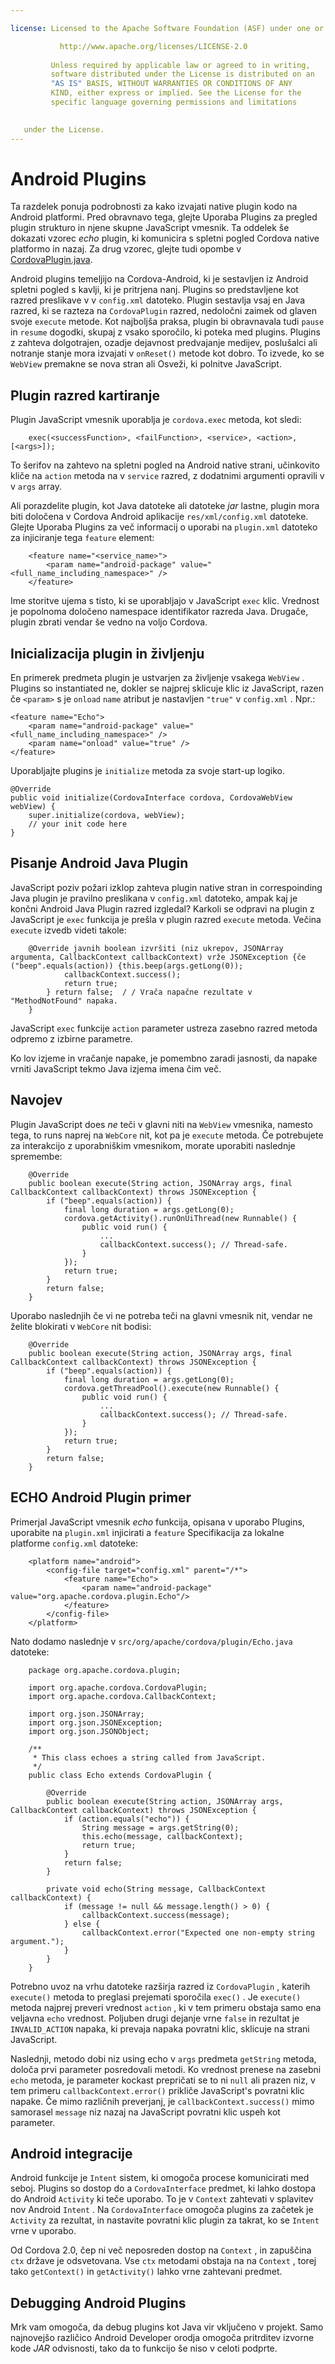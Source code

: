 ```yaml
---

license: Licensed to the Apache Software Foundation (ASF) under one or more contributor license agreements. See the NOTICE file distributed with this work for additional information regarding copyright ownership. The ASF licenses this file to you under the Apache License, Version 2.0 (the "License"); you may not use this file except in compliance with the License. You may obtain a copy of the License at

           http://www.apache.org/licenses/LICENSE-2.0
    
         Unless required by applicable law or agreed to in writing,
         software distributed under the License is distributed on an
         "AS IS" BASIS, WITHOUT WARRANTIES OR CONDITIONS OF ANY
         KIND, either express or implied. See the License for the
         specific language governing permissions and limitations
    

   under the License.
---
```


# Android Plugins

Ta razdelek ponuja podrobnosti za kako izvajati native plugin kodo na Android platformi. Pred obravnavo tega, glejte Uporaba Plugins za pregled plugin strukturo in njene skupne JavaScript vmesnik. Ta oddelek še dokazati vzorec *echo* plugin, ki komunicira s spletni pogled Cordova native platformo in nazaj. Za drug vzorec, glejte tudi opombe v [CordovaPlugin.java][1].

 [1]: https://github.com/apache/cordova-android/blob/master/framework/src/org/apache/cordova/CordovaPlugin.java

Android plugins temeljijo na Cordova-Android, ki je sestavljen iz Android spletni pogled s kavlji, ki je pritrjena nanj. Plugins so predstavljene kot razred preslikave v v `config.xml` datoteko. Plugin sestavlja vsaj en Java razred, ki se razteza na `CordovaPlugin` razred, nedoločni zaimek od glaven svoje `execute` metode. Kot najboljša praksa, plugin bi obravnavala tudi `pause` in `resume` dogodki, skupaj z vsako sporočilo, ki poteka med plugins. Plugins z zahteva dolgotrajen, ozadje dejavnost predvajanje medijev, poslušalci ali notranje stanje mora izvajati v `onReset()` metode kot dobro. To izvede, ko se `WebView` premakne se nova stran ali Osveži, ki polnitve JavaScript.

## Plugin razred kartiranje

Plugin JavaScript vmesnik uporablja je `cordova.exec` metoda, kot sledi:

        exec(<successFunction>, <failFunction>, <service>, <action>, [<args>]);
    

To šerifov na zahtevo na spletni pogled na Android native strani, učinkovito kliče na `action` metoda na v `service` razred, z dodatnimi argumenti opravili v v `args` array.

Ali porazdelite plugin, kot Java datoteke ali datoteke *jar* lastne, plugin mora biti določena v Cordova Android aplikacije `res/xml/config.xml` datoteke. Glejte Uporaba Plugins za več informacij o uporabi na `plugin.xml` datoteko za injiciranje tega `feature` element:

        <feature name="<service_name>">
            <param name="android-package" value="<full_name_including_namespace>" />
        </feature>
    

Ime storitve ujema s tisto, ki se uporabljajo v JavaScript `exec` klic. Vrednost je popolnoma določeno namespace identifikator razreda Java. Drugače, plugin zbrati vendar še vedno na voljo Cordova.

## Inicializacija plugin in življenju

En primerek predmeta plugin je ustvarjen za življenje vsakega `WebView` . Plugins so instantiated ne, dokler se najprej sklicuje klic iz JavaScript, razen če `<param>` s je `onload` `name` atribut je nastavljen `"true"` v `config.xml` . Npr.:

    <feature name="Echo">
        <param name="android-package" value="<full_name_including_namespace>" />
        <param name="onload" value="true" />
    </feature>
    

Uporabljajte plugins je `initialize` metoda za svoje start-up logiko.

    @Override
    public void initialize(CordovaInterface cordova, CordovaWebView webView) {
        super.initialize(cordova, webView);
        // your init code here
    }
    

## Pisanje Android Java Plugin

JavaScript poziv požari izklop zahteva plugin native stran in correspoinding Java plugin je pravilno preslikana v `config.xml` datoteko, ampak kaj je končni Android Java Plugin razred izgledal? Karkoli se odpravi na plugin z JavaScript je `exec` funkcija je prešla v plugin razred `execute` metoda. Večina `execute` izvedb videti takole:

        @Override javnih boolean izvršiti (niz ukrepov, JSONArray argumenta, CallbackContext callbackContext) vrže JSONException {če ("beep".equals(action)) {this.beep(args.getLong(0));
                callbackContext.success();
                return true;
            } return false;  / / Vrača napačne rezultate v "MethodNotFound" napaka.
        }
    

JavaScript `exec` funkcije `action` parameter ustreza zasebno razred metoda odpremo z izbirne parametre.

Ko lov izjeme in vračanje napake, je pomembno zaradi jasnosti, da napake vrniti JavaScript tekmo Java izjema imena čim več.

## Navojev

Plugin JavaScript does *ne* teči v glavni niti na `WebView` vmesnika, namesto tega, to runs naprej na `WebCore` nit, kot pa je `execute` metoda. Če potrebujete za interakcijo z uporabniškim vmesnikom, morate uporabiti naslednje spremembe:

        @Override
        public boolean execute(String action, JSONArray args, final CallbackContext callbackContext) throws JSONException {
            if ("beep".equals(action)) {
                final long duration = args.getLong(0);
                cordova.getActivity().runOnUiThread(new Runnable() {
                    public void run() {
                        ...
                        callbackContext.success(); // Thread-safe.
                    }
                });
                return true;
            }
            return false;
        }
    

Uporabo naslednjih če vi ne potreba teči na glavni vmesnik nit, vendar ne želite blokirati v `WebCore` nit bodisi:

        @Override
        public boolean execute(String action, JSONArray args, final CallbackContext callbackContext) throws JSONException {
            if ("beep".equals(action)) {
                final long duration = args.getLong(0);
                cordova.getThreadPool().execute(new Runnable() {
                    public void run() {
                        ...
                        callbackContext.success(); // Thread-safe.
                    }
                });
                return true;
            }
            return false;
        }
    

## ECHO Android Plugin primer

Primerjal JavaScript vmesnik *echo* funkcija, opisana v uporabo Plugins, uporabite na `plugin.xml` injicirati a `feature` Specifikacija za lokalne platforme `config.xml` datoteke:

        <platform name="android">
            <config-file target="config.xml" parent="/*">
                <feature name="Echo">
                    <param name="android-package" value="org.apache.cordova.plugin.Echo"/>
                </feature>
            </config-file>
        </platform>
    

Nato dodamo naslednje v `src/org/apache/cordova/plugin/Echo.java` datoteke:

        package org.apache.cordova.plugin;
    
        import org.apache.cordova.CordovaPlugin;
        import org.apache.cordova.CallbackContext;
    
        import org.json.JSONArray;
        import org.json.JSONException;
        import org.json.JSONObject;
    
        /**
         * This class echoes a string called from JavaScript.
         */
        public class Echo extends CordovaPlugin {
    
            @Override
            public boolean execute(String action, JSONArray args, CallbackContext callbackContext) throws JSONException {
                if (action.equals("echo")) {
                    String message = args.getString(0);
                    this.echo(message, callbackContext);
                    return true;
                }
                return false;
            }
    
            private void echo(String message, CallbackContext callbackContext) {
                if (message != null && message.length() > 0) {
                    callbackContext.success(message);
                } else {
                    callbackContext.error("Expected one non-empty string argument.");
                }
            }
        }
    

Potrebno uvoz na vrhu datoteke razširja razred iz `CordovaPlugin` , katerih `execute()` metoda to preglasi prejemati sporočila `exec()` . Je `execute()` metoda najprej preveri vrednost `action` , ki v tem primeru obstaja samo ena veljavna `echo` vrednost. Poljuben drugi dejanje vrne `false` in rezultat je `INVALID_ACTION` napaka, ki prevaja napaka povratni klic, sklicuje na strani JavaScript.

Naslednji, metodo dobi niz using echo v `args` predmeta `getString` metoda, določa prvi parameter posredovali metodi. Ko vrednost prenese na zasebni `echo` metoda, je parameter kockast prepričati se to ni `null` ali prazen niz, v tem primeru `callbackContext.error()` prikliče JavaScript's povratni klic napake. Če mimo različnih preverjanj, je `callbackContext.success()` mimo samorasel `message` niz nazaj na JavaScript povratni klic uspeh kot parameter.

## Android integracije

Android funkcije je `Intent` sistem, ki omogoča procese komunicirati med seboj. Plugins so dostop do a `CordovaInterface` predmet, ki lahko dostopa do Android `Activity` ki teče uporabo. To je v `Context` zahtevati v splavitev nov Android `Intent` . Na `CordovaInterface` omogoča plugins za začetek je `Activity` za rezultat, in nastavite povratni klic plugin za takrat, ko se `Intent` vrne v uporabo.

Od Cordova 2.0, čep ni več neposreden dostop na `Context` , in zapuščina `ctx` države je odsvetovana. Vse `ctx` metodami obstaja na na `Context` , torej tako `getContext()` in `getActivity()` lahko vrne zahtevani predmet.

## Debugging Android Plugins

Mrk vam omogoča, da debug plugins kot Java vir vključeno v projekt. Samo najnovejšo različico Android Developer orodja omogoča pritrditev izvorne kode *JAR* odvisnosti, tako da to funkcijo še niso v celoti podprte.